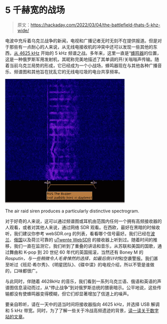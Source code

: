 # 5 千赫宽的战场

> 原文：<https://hackaday.com/2022/03/04/the-battlefield-thats-5-khz-wide/>

电波中充斥着乌克兰战争的新闻，电视和广播记者无时无刻不在提供报道。但是对于那些有一点耐心的人来说，从无线电接收机的冲突中还可以发现一些其他的东西，[从 4625 kHz](https://twitter.com/kaedotcom/status/1497711396196433929) 开始的 5 kHz 频谱之战。多年来，这里一直是“[蜂鸣器](https://en.wikipedia.org/wiki/UVB-76)的位置，这是一种俄罗斯军用发射机，其昵称完美地描述了其单调的开/关嗡嗡声传输。随着当前乌克兰局势的形成，它已经成为一个小战场，蜂鸣器现在与其他各种广播音乐、频谱图和其他旨在扰乱它的无线电垃圾的电台共享频率。

[![A spectrogram showing the wavy line of an air raid siren](img/cff20cf2d937b5e6139e5204039e176c.png)](https://hackaday.com/wp-content/uploads/2022/02/air-raid-siren-spectrum.jpg)

The air raid siren produces a particularly distinctive spectrogram.

对于好奇的人来说，这可以通过频谱图或耳机由范围内任何一个拥有高频接收器的人观看，或者对其他人来说，通过网络 SDR 观看。在西欧，最好在黑暗的时候收听，我们建议你参考 webSDR.org 的列表，看看哪个信号最好。我们已经在[波兰](http://sdr.so8oo.net/)、[俄国](http://84.201.157.25:26057/)以及荷兰可靠的 [uTwente WebSDR](http://websdr.ewi.utwente.nl:8901/) 的接收器上听到过。随着时间的推移，我们一直在监测它，我们听到了重叠的讲话和音乐，从苏联和美国的国歌，通过舞曲和 K-pop 到 20 世纪 60 年代的英国摇滚，当然还有 Boney M 的 *Rasputin，*与一些稍微令人毛骨悚然的选择，如*最后倒计时*和空袭警报。我们甚至听过《班尼·希尔秀》、《明星团队》、《碟中谍》的电视介绍，所以不管是谁做的，口味都很广。

与此同时，伴随着 4628kHz 的音乐，我们看到一系列乌克兰语、俄语和英语的声谱图信息滚动而过，从“停止战争”到对俄罗斯总统的猥亵暗示。公平地说，这些传输都没有使蜂鸣器变得模糊，但它们却显著增加了信道上的噪声。

要亲自聆听，请在一天中的适当时间将接收器指向 4625 kHz，并选择 USB 解调和 5 kHz 带宽。同时，为了了解一些关于冷战高频遗迹的背景，[读一读关于数字站的文章](https://hackaday.com/2015/10/29/secret-radio-stations-by-the-numbers/)。